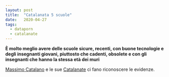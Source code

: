 ```yaml
---
layout: post
title:  "Catalanata 5 scuole"
date:   2020-04-27
tags:
  - dataporn
  - catalanate
---
```


**È molto meglio avere delle scuole sicure, recenti, con buone tecnologie e degli insegnanti giovani, piuttosto che cadenti, obsolete e con gli insegnanti che hanno la stessa età dei muri**

[Massimo Catalano](https://it.wikipedia.org/wiki/Massimo_Catalano) e le sue [Catalanate](https://youtu.be/JGpSoU66kQU) ci fano riconoscere le evidenze.
